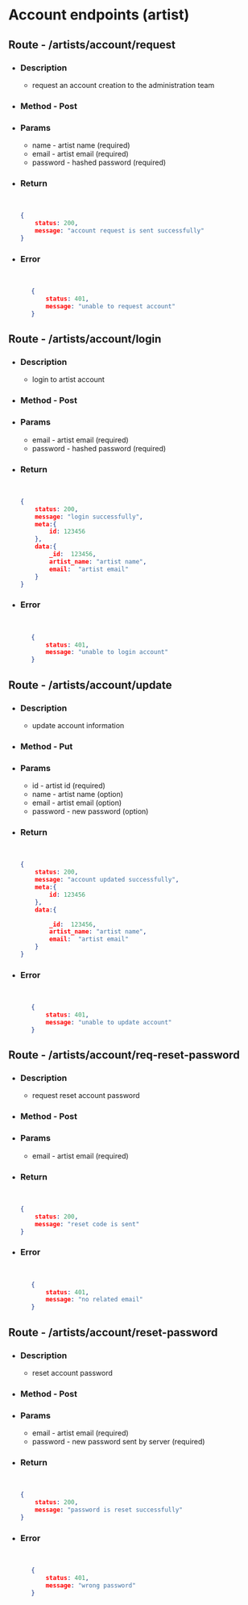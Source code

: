 # Account endpoints (artist)

## Route - /artists/account/request
+ ### Description
  - request an account creation to the administration team
+ ### Method - Post
+ ### Params
  - name - artist name (required)
  - email - artist email (required)
  - password - hashed password (required)
  

+ ### Return
    <br/>

    ``` json
    {
        status: 200,
        message: "account request is sent successfully"
    }
    ```
+ ### Error
    <br/>
     
     ```json
        {
            status: 401,
            message: "unable to request account"
        }
     ```

## Route - /artists/account/login
+ ### Description
  - login to artist account
+ ### Method - Post
+ ### Params
  - email - artist email (required)
  - password - hashed password (required)
  
+ ### Return
    <br/>

    ``` json
    {
        status: 200,
        message: "login successfully",
        meta:{
            id: 123456
        },
        data:{
            _id:  123456,
            artist_name: "artist name",
            email:  "artist email"
        }
    }
    ```
+ ### Error
    <br/>
     
     ```json
        {
            status: 401,
            message: "unable to login account"
        }
     ```


## Route - /artists/account/update
+ ### Description
  - update account information
+ ### Method - Put
+ ### Params
  - id - artist id (required)
  - name - artist name (option)
  - email - artist email (option)
  - password - new password (option)
  

+ ### Return
    <br/>

    ``` json
    {
        status: 200,
        message: "account updated successfully",
        meta:{
            id: 123456
        },
        data:{

            _id:  123456,
            artist_name: "artist name",
            email:  "artist email"
        }
    }
    ```
+ ### Error
    <br/>
     
     ```json
        {
            status: 401,
            message: "unable to update account"
        }
     ```

## Route - /artists/account/req-reset-password
+ ### Description
  - request reset account password
+ ### Method - Post
+ ### Params
  - email - artist email (required)
  
+ ### Return
    <br/>

    ``` json
    {
        status: 200,
        message: "reset code is sent"
    }
    ```
+ ### Error
    <br/>
     
     ```json
        {
            status: 401,
            message: "no related email"
        }
     ```

## Route - /artists/account/reset-password
+ ### Description
  - reset account password
+ ### Method - Post
+ ### Params
  - email - artist email (required)
  - password - new password sent by server (required)
  
+ ### Return
    <br/>

    ``` json
    {
        status: 200,
        message: "password is reset successfully"
    }
    ```
+ ### Error
    <br/>
     
     ```json
        {
            status: 401,
            message: "wrong password"
        }
     ```
